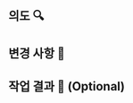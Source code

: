 ## 의도 🔍
<!-- 해당 작업을 왜 하게 되었는지 이유를 작성합니다. -->
<!-- PRD 문서, 아사나, Figma, 노션, 슬랙 등의 컨텍스트가 있다면 링크를 첨부합니다. -->


## 변경 사항 📝
<!-- 해당 작업이 어떤 변경사항을 포함하고 있는지 작성합니다. 변경사항이 의도에 포함되었다면 생략해도 됩니다. -->


## 작업 결과 📸 (Optional)
<!-- 변경 사항이 정상적으로 작동하는지 나타낼 수 있는 스크린샷이나 API 응답 등을 첨부합니다. -->

